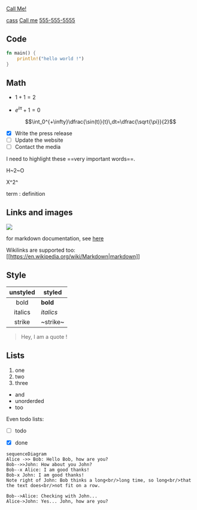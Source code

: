<a href="tel:+1111111">Call Me!</a>


[cass](tel:+05890000111)
[Call me](tel:+05890000111)
<a href="tel:555-555-5555">555-555-5555</a>
## Code
```rust
fn main() {
    println!("hello world !")
}
```

## Math
- $1+1=2$

- $e^{i\pi}+1=0$


$$\int_0^{+\infty}\dfrac{\sin(t)}{t}\,dt=\dfrac{\sqrt{\pi}}{2}$$

- [x] Write the press release
- [ ] Update the website
- [ ] Contact the media

I need to highlight these ==very important words==. 

H~2~O

X^2^

term
: definition 


## Links and images
![](https://raw.githubusercontent.com/wooorm/markdown-rs/8924580/media/logo-monochromatic.svg?sanitize=true)

for markdown documentation, see [here](https://commonmark.org/help/)

Wikilinks are supported too: [[https://en.wikipedia.org/wiki/Markdown|markdown]]

## Style
| unstyled | styled    |
| :-----:  | ------    |
| bold     | **bold**  |
| italics  | *italics* |
| strike   | ~strike~  |

> Hey, I am a quote !

## Lists
1) one
2) two
3) three

- and
- unorderded
- too

Even todo lists:
- [ ] todo
- [x] done



```mermaid
sequenceDiagram
Alice ->> Bob: Hello Bob, how are you?
Bob-->>John: How about you John?
Bob--x Alice: I am good thanks!
Bob-x John: I am good thanks!
Note right of John: Bob thinks a long<br/>long time, so long<br/>that the text does<br/>not fit on a row.

Bob-->Alice: Checking with John...
Alice->John: Yes... John, how are you?
```

